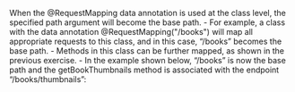 When the @RequestMapping data annotation is used at the class level, the specified path argument will become the base path. 
    - For example, a class with the data annotation @RequestMapping("/books") will map all appropriate requests to this class, and in this case, “/books” becomes the base path. 
    - Methods in this class can be further mapped, as shown in the previous exercise. 
        - In the example shown below, “/books” is now the base path and the getBookThumbnails method is associated with the endpoint “/books/thumbnails”: